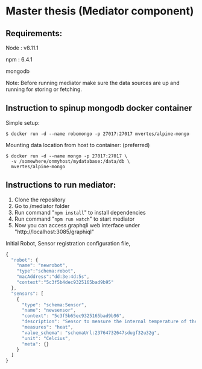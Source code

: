 
# Master thesis (Mediator component)

## Requirements:

Node : v8.11.1

npm : 6.4.1

mongodb 

Note: Before running mediator make sure the data sources are up and running for storing or fetching.

## Instruction to spinup mongodb docker container

Simple setup:
 ```
$ docker run -d --name robomongo -p 27017:27017 mvertes/alpine-mongo
```

Mounting data location from host to container: (preferred)

```
$ docker run -d --name mongo -p 27017:27017 \
  -v /somewhere/onmyhost/mydatabase:/data/db \
  mvertes/alpine-mongo
```
## Instructions to run mediator:

 1. Clone the repository
 2. Go to /mediator folder
 3. Run command "`npm install`" to install dependencies
 4. Run command "`npm run watch`" to start mediator
 5. Now you can access graphqli web interface under  "http://localhost:3085/graphiql"

Initial Robot, Sensor registration configuration file,
```javascript
{
  "robot": {
    "name": "newrobot",
    "type":"schema:robot",
    "macAddress":"dd:3e:4d:5s",
    "context":"5c3f5b4dec9325165bad9b95"
  },
  "sensors": [
    {
      "type": "schema:Sensor",
      "name": "newsensor",
      "context": "5c3f5b65ec9325165bad9b96",
      "description": "Sensor to measure the internal temperature of the robot",
      "measures": "heat",
      "value_schema": "schemaUrl:23764732647sdugf32u32g",
      "unit": "Celcius",
      "meta": {}
    }
  ]
}
```
